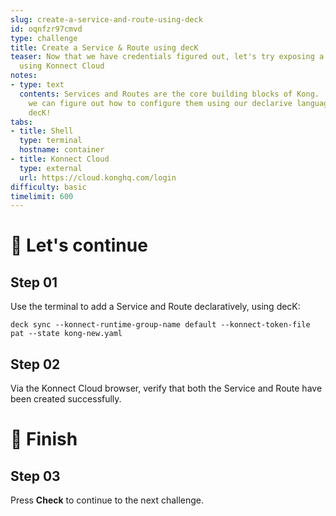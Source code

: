 ```yaml
---
slug: create-a-service-and-route-using-deck
id: oqnfzr97cmvd
type: challenge
title: Create a Service & Route using decK
teaser: Now that we have credentials figured out, let's try exposing a Service & Route
  using Konnect Cloud
notes:
- type: text
  contents: Services and Routes are the core building blocks of Kong.  Let's see if
    we can figure out how to configure them using our declarive language of choice,
    decK!
tabs:
- title: Shell
  type: terminal
  hostname: container
- title: Konnect Cloud
  type: external
  url: https://cloud.konghq.com/login
difficulty: basic
timelimit: 600
---
```


🚀 Let's continue
==============

## Step 01
Use the terminal to add a Service and Route declaratively, using decK:

```
deck sync --konnect-runtime-group-name default --konnect-token-file pat --state kong-new.yaml
```

## Step 02
Via the Konnect Cloud browser, verify that both the Service and Route have been created successfully.

🏁 Finish
=========

## Step 03
Press **Check** to continue to the next challenge.